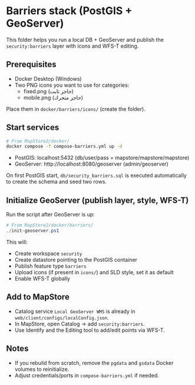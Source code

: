 # Barriers stack (PostGIS + GeoServer)

This folder helps you run a local DB + GeoServer and publish the `security:barriers` layer with icons and WFS-T editing.

## Prerequisites
- Docker Desktop (Windows)
- Two PNG icons you want to use for categories:
  - fixed.png (حاجز ثابت)
  - mobile.png (حاجز متحرك)

Place them in `docker/barriers/icons/` (create the folder).

## Start services
```bash
# From MapStore2/docker/
docker compose -f compose-barriers.yml up -d
```
- PostGIS: localhost:5432 (db/user/pass = mapstore/mapstore/mapstore)
- GeoServer: http://localhost:8080/geoserver (admin/geoserver)

On first PostGIS start, `db/security_barriers.sql` is executed automatically to create the schema and seed two rows.

## Initialize GeoServer (publish layer, style, WFS-T)
Run the script after GeoServer is up:
```powershell
# From MapStore2/docker/barriers/
./init-geoserver.ps1
```
This will:
- Create workspace `security`
- Create datastore pointing to the PostGIS container
- Publish feature type `barriers`
- Upload icons (if present in `icons/`) and SLD style, set it as default
- Enable WFS-T globally

## Add to MapStore
- Catalog service `Local GeoServer WMS` is already in `web/client/configs/localConfig.json`.
- In MapStore, open Catalog → add `security:barriers`.
- Use Identify and the Editing tool to add/edit points via WFS-T.

## Notes
- If you rebuild from scratch, remove the `pgdata` and `gsdata` Docker volumes to reinitialize.
- Adjust credentials/ports in `compose-barriers.yml` if needed.

